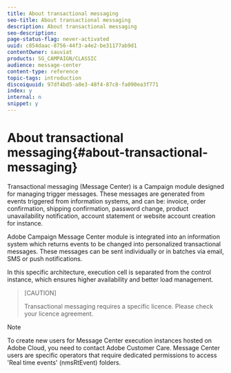```yaml
---
title: About transactional messaging
seo-title: About transactional messaging
description: About transactional messaging
seo-description: 
page-status-flag: never-activated
uuid: c854daac-8756-44f3-a4e2-be31177ab9d1
contentOwner: sauviat
products: SG_CAMPAIGN/CLASSIC
audience: message-center
content-type: reference
topic-tags: introduction
discoiquuid: 97df4bd5-a8e3-48f4-87c8-fa090ea3f771
index: y
internal: n
snippet: y
---
```


# About transactional messaging{#about-transactional-messaging}

Transactional messaging (Message Center) is a Campaign module designed for managing trigger messages. These messages are generated from events triggered from information systems, and can be: invoice, order confirmation, shipping confirmation, password change, product unavailability notification, account statement or website account creation for instance.

Adobe Campaign Message Center module is integrated into an information system which returns events to be changed into personalized transactional messages. These messages can be sent individually or in batches via email, SMS or push notifications.

In this specific architecture, execution cell is separated from the control instance, which ensures higher availability and better load management.

>[CAUTION]
>
>Transactional messaging requires a specific licence. Please check your licence agreement.

>[!NOTE]
>
>To create new users for Message Center execution instances hosted on Adobe Cloud, you need to contact Adobe Customer Care. Message Center users are specific operators that require dedicated permissions to access 'Real time events' (nmsRtEvent) folders.
